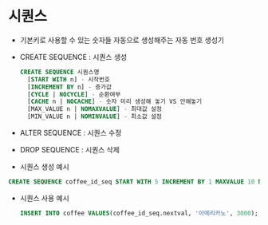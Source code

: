 # 시퀀스

- 기본키로 사용할 수 있는 숫자들 자동으로 생성해주는 자동 번호 생성기

- CREATE SEQUENCE : 시퀀스 생성

  ```sql
  CREATE SEQUENCE 시퀀스명
  	[START WITH n] - 시작번호
  	[INCREMENT BY n] - 증가값
  	[CYCLE | NOCYCLE] - 순환여부
  	[CACHE n | NOCACHE] - 숫자 미리 생성해 놓기 VS 안해놓기
  	[MAX_VALUE n | NOMAXVALUE] - 최대값 설정
  	[MIN_VALUE n | NOMINVALUE] - 최소값 설정
  ```

- ALTER SEQUENCE : 시퀀스 수정

- DROP SEQUENCE : 시퀀스 삭제



-  시퀀스 생성 예시

  ```sql
  CREATE SEQUENCE coffee_id_seq START WITH 5 INCREMENT BY 1 MAXVALUE 10 NOCYCLE;
  ```

- 시퀀스 사용 예시

  ```sql
  INSERT INTO coffee VALUES(coffee_id_seq.nextval, '아메리카노', 3000);
  ```

